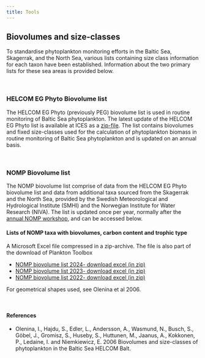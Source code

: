 ```yaml
---
title: Tools
---
```


## Biovolumes and size-classes

To standardise phytoplankton monitoring efforts in the Baltic Sea, Skagerrak, and the North Sea, various lists containing size class information for each taxon have been established. Information about the two primary lists for these sea areas is provided below.

&nbsp;  

### HELCOM EG Phyto Biovolume list

The HELCOM EG Phyto (previously PEG) biovolume list is used in routine monitoring of Baltic Sea phytoplankton. The latest update of the HELCOM EG Phyto list is available at ICES as a [zip-file](http://ices.dk/data/Documents/ENV/PEG_BVOL.zip). The list contains biovolumes and fixed size-classes used for the calculation of phytoplankton biomass in routine monitoring of Baltic Sea phytoplankton and is updated on an annual basis. 
  
&nbsp;  
  
### NOMP Biovolume list

The NOMP biovolume list comprise of data from the HELCOM EG Phyto biovolume list and data from additional taxa sourced from the Skagerrak and the North Sea, provided by the Swedish Meteorological and Hydrological Institute (SMHI) and the Norwegian Institute for Water Research (NIVA). The list is updated once per year, normally after the [annual NOMP workshop](/collaborations/), and can be accessed below.

#### Lists of NOMP taxa with biovolumes, carbon content and trophic type
A Microsoft Excel file compressed in a zip-archive. The file is also part of the download of Plankton Toolbox
* [NOMP biovolume list 2024- download excel (in zip)](https://www.smhi.se/oceanografi/oce_info_data/shark_web/downloads/biovolume/nomp_taxa_biovolumes_and_carbon_2024.zip)
* [NOMP biovolume list 2023- download excel (in zip)](https://www.smhi.se/oceanografi/oce_info_data/shark_web/downloads/biovolume/nomp_taxa_biovolumes_and_carbon_2023.zip)
* [NOMP biovolume list 2022- download excel (in zip)](https://www.smhi.se/oceanografi/oce_info_data/shark_web/downloads/biovolume/nomp_taxa_biovolumes_and_carbon_2022.zip)

For geometrical shapes used, see Olenina et al 2006. 

&nbsp;  

#### References

- Olenina, I., Hajdu, S., Edler, L., Andersson, A., Wasmund, N., Busch, S., Göbel, J., Gromisz, S., Huseby, S., Huttunen, M., Jaanus, A., Kokkonen, P., Ledaine, I. and Niemkiewicz, E. 2006 Biovolumes and size-classes of phytoplankton in the Baltic Sea HELCOM Balt.

